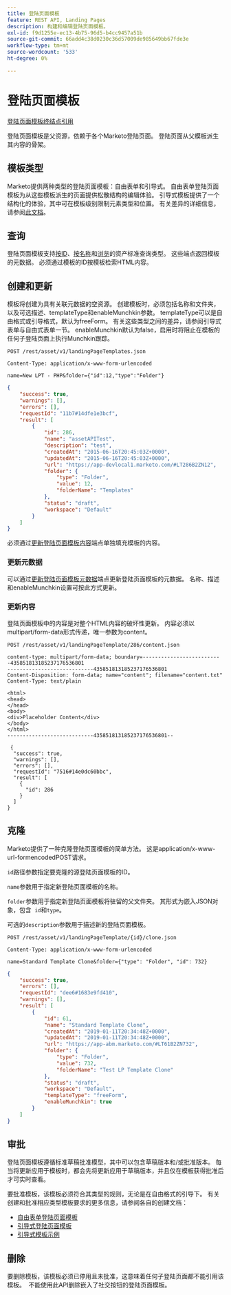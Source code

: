 ```yaml
---
title: 登陆页面模板
feature: REST API, Landing Pages
description: 构建和编辑登陆页面模板。
exl-id: f9d1255e-ec13-4b75-96d5-b4cc9457a51b
source-git-commit: 66add4c38d0230c36d57009de985649bb67fde3e
workflow-type: tm+mt
source-wordcount: '533'
ht-degree: 0%

---
```


# 登陆页面模板

[登陆页面模板终结点引用](https://developer.adobe.com/marketo-apis/api/asset/#tag/Landing-Page-Templates)

登陆页面模板是父资源，依赖于各个Marketo登陆页面。 登陆页面从父模板派生其内容的骨架。

## 模板类型

Marketo提供两种类型的登陆页面模板：自由表单和引导式。 自由表单登陆页面模板为从这些模板派生的页面提供松散结构的编辑体验。 引导式模板提供了一个结构化的体验，其中可在模板级别限制元素类型和位置。 有关差异的详细信息，请参阅[此文档](https://experienceleague.adobe.com/en/docs/marketo/using/product-docs/demand-generation/landing-pages/understanding-landing-pages/understanding-free-form-vs-guided-landing-pages)。

## 查询

登陆页面模板支持[按ID](https://developer.adobe.com/marketo-apis/api/asset/#tag/Landing-Page-Templates/operation/getLandingPageTemplateByIdUsingGET)、[按名称](https://developer.adobe.com/marketo-apis/api/asset/#tag/Landing-Page-Templates/operation/getLandingPageTemplateByNameUsingGET)和[浏览](https://developer.adobe.com/marketo-apis/api/asset/#tag/Landing-Page-Templates/operation/getLandingPageTemplatesUsingGET)的资产标准查询类型。 这些端点返回模板的元数据。 必须通过模板的ID按模板检索HTML内容。

## 创建和更新

模板将创建为具有关联元数据的空资源。 创建模板时，必须包括名称和文件夹，以及可选描述、templateType和enableMunchkin参数。 templateType可以是自由格式或引导格式，默认为freeForm。 有关这些类型之间的差异，请参阅引导式表单与自由式表单一节。 enableMunchkin默认为false，启用时将阻止在模板的任何子登陆页面上执行Munchkin跟踪。

```
POST /rest/asset/v1/landingPageTemplates.json
```

```
Content-Type: application/x-www-form-urlencoded
```

```
name=New LPT - PHP&folder={"id":12,"type":"Folder"}
```

```json
{
    "success": true,
    "warnings": [],
    "errors": [],
    "requestId": "11b7#14dfe1e3bcf",
    "result": [
        {
            "id": 286,
            "name": "assetAPITest",
            "description": "test",
            "createdAt": "2015-06-16T20:45:03Z+0000",
            "updatedAt": "2015-06-16T20:45:03Z+0000",
            "url": "https://app-devlocal1.marketo.com/#LT286B2ZN12",
            "folder": {
                "type": "Folder",
                "value": 12,
                "folderName": "Templates"
            },
            "status": "draft",
            "workspace": "Default"
        }
    ]
}
```

必须通过[更新登陆页面模板内容](https://developer.adobe.com/marketo-apis/api/asset/#tag/Landing-Page-Templates/operation/updateLandingPageTemplateContentUsingPOST)端点单独填充模板的内容。

### 更新元数据

可以通过[更新登陆页面模板元数据](https://developer.adobe.com/marketo-apis/api/asset/#tag/Landing-Page-Templates/operation/updateLpTemplateUsingPOST)端点更新登陆页面模板的元数据。 名称、描述和enableMunchkin设置可按此方式更新。

### 更新内容

登陆页面模板中的内容是对整个HTML内容的破坏性更新。 内容必须以multipart/form-data形式传递，唯一参数为content。

```
POST /rest/asset/v1/landingPageTemplate/286/content.json
```

```
content-type: multipart/form-data; boundary=--------------------------435851813185237176536801
----------------------------435851813185237176536801
Content-Disposition: form-data; name="content"; filename="content.txt"
Content-Type: text/plain

<html>
<head>
</head>
<body>
<div>Placeholder Content</div>
</body>
</html>
----------------------------435851813185237176536801--
```

```
 {
  "success": true,
  "warnings": [],
  "errors": [],
  "requestId": "7516#14e0dc60bbc",
  "result": [
    {
      "id": 286
    }
  ]
}
```

## 克隆

Marketo提供了一种克隆登陆页面模板的简单方法。 这是application/x-www-url-formencodedPOST请求。

`id`路径参数指定要克隆的源登陆页面模板的ID。

`name`参数用于指定新登陆页面模板的名称。

`folder`参数用于指定新登陆页面模板将驻留的父文件夹。 其形式为嵌入JSON对象，包含  `id`和`type`。

可选的`description`参数用于描述新的登陆页面模板。

```
POST /rest/asset/v1/landingPageTemplate/{id}/clone.json
```

```
Content-Type: application/x-www-form-urlencoded
```

```
name=Standard Template Clone&folder={"type": "Folder", "id": 732}
```

```json
{
    "success": true,
    "errors": [],
    "requestId": "dee6#1683e9fd410",
    "warnings": [],
    "result": [
        {
            "id": 61,
            "name": "Standard Template Clone",
            "createdAt": "2019-01-11T20:34:48Z+0000",
            "updatedAt": "2019-01-11T20:34:48Z+0000",
            "url": "https://app-abm.marketo.com/#LT61B2ZN732",
            "folder": {
                "type": "Folder",
                "value": 732,
                "folderName": "Test LP Template Clone"
            },
            "status": "draft",
            "workspace": "Default",
            "templateType": "freeForm",
            "enableMunchkin": true
        }
    ]
}
```

## 审批

登陆页面模板遵循标准草稿批准模型，其中可以包含草稿版本和/或批准版本。 每当将更新应用于模板时，都会先将更新应用于草稿版本，并且仅在模板获得批准后才可实时查看。

要批准模板，该模板必须符合其类型的规则，无论是在自由格式的引导下。 有关创建和批准相应类型模板要求的更多信息，请参阅各自的创建文档：

- [自由表单登陆页面模板](https://experienceleague.adobe.com/en/docs/marketo/using/product-docs/demand-generation/landing-pages/landing-page-templates/create-a-free-form-landing-page-template)
- [引导式登陆页面模板](https://experienceleague.adobe.com/en/docs/marketo/using/product-docs/demand-generation/landing-pages/landing-page-templates/create-a-guided-landing-page-template)
- [引导式模板示例](https://experienceleague.adobe.com/en/docs/marketo/using/product-docs/demand-generation/landing-pages/landing-page-templates/guided-landing-page-template-list)

## 删除

要删除模板，该模板必须已停用且未批准，这意味着任何子登陆页面都不能引用该模板。  不能使用此API删除嵌入了社交按钮的登陆页面模板。
